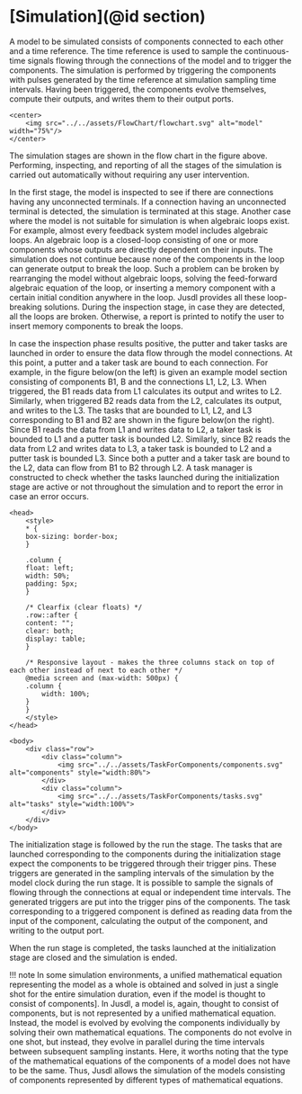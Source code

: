 # [Simulation](@id section)

A model to be simulated consists of components connected to each other and a time reference. The time reference is used to sample the continuous-time signals flowing through the connections of the model and to trigger the components. The simulation is performed by triggering the components with pulses generated by the time reference at simulation sampling time intervals. Having been triggered, the components evolve themselves, compute their outputs, and writes them to their output ports.

```@raw html
<center>
    <img src="../../assets/FlowChart/flowchart.svg" alt="model" width="75%"/>
</center>
```

The simulation stages are shown in the flow chart in the figure above. Performing, inspecting, and reporting of all the stages of the simulation is carried out automatically without requiring any user intervention.

In the first stage, the model is inspected to see if there are connections having any unconnected terminals. If a connection having an unconnected terminal is detected, the simulation is terminated at this stage. Another case where the model is not suitable for simulation is when algebraic loops exist. For example, almost every feedback system model includes algebraic loops. An algebraic loop is a closed-loop consisting of one or more components whose outputs are directly dependent on their inputs. The simulation does not continue because none of the components in the loop can generate output to break the loop. Such a problem can be broken by rearranging the model without algebraic loops, solving the feed-forward algebraic equation of the loop, or inserting a memory component with a certain initial condition anywhere in the loop. Jusdl provides all these loop-breaking solutions. During the inspection stage,  in case they are detected, all the loops are broken. Otherwise, a report is printed to notify the user to insert memory components to break the loops. 

In case the inspection phase results positive, the putter and taker tasks are launched in order to ensure the data flow through the model connections. At this point, a putter and a taker task are bound to each connection. For example,  in the figure below(on the left) is given an example model section consisting of components B1, B and the connections L1, L2, L3. When triggered, the B1 reads data from L1  calculates its output and writes to L2. Similarly, when triggered B2 
 reads data from the L2, calculates its output, and writes to the L3. The tasks that are bounded to L1, L2, and L3 corresponding to B1 and B2 are shown in the figure below(on the right).  Since B1 reads the data from L1 and writes data to L2, a taker task is bounded to L1 and a putter task is bounded L2. Similarly, since B2 reads the data from L2 and writes data to L3, a taker task is bounded to L2 and a putter task is bounded L3. Since both a putter and a taker task are bound to the L2, data can flow from B1 to B2 through L2. A task manager is constructed to check whether the tasks launched during the initialization stage are active or not throughout the simulation and to report the error in case an error occurs.

```@raw html
<head>
    <style>
    * {
    box-sizing: border-box;
    }

    .column {
    float: left;
    width: 50%;
    padding: 5px;
    }

    /* Clearfix (clear floats) */
    .row::after {
    content: "";
    clear: both;
    display: table;
    }

    /* Responsive layout - makes the three columns stack on top of each other instead of next to each other */
    @media screen and (max-width: 500px) {
    .column {
        width: 100%;
    }
    }
    </style>
</head>

<body>
    <div class="row">
        <div class="column">
            <img src="../../assets/TaskForComponents/components.svg" alt="components" style="width:80%">
        </div>
        <div class="column">
            <img src="../../assets/TaskForComponents/tasks.svg" alt="tasks" style="width:100%">
        </div>
    </div>
</body>
```

The initialization stage is followed by the run the stage. The tasks that are launched corresponding to the components during the initialization stage expect the components to be triggered through their trigger pins. These triggers are generated in the sampling intervals of the simulation by the model clock during the run stage. It is possible to sample the signals of flowing through the connections at equal or independent time intervals. The generated triggers are put into the trigger pins of the components. The task corresponding to a triggered component is defined as reading data from the input of the component, calculating the output of the component, and writing to the output port. 

When the run stage is completed, the tasks launched at the initialization stage are closed and the simulation is ended.

!!! note
    In some simulation environments, a unified mathematical equation representing the model as a whole is obtained and solved in just a single shot for the entire simulation duration, even if the model is thought to consist of components]. In Jusdl, a model is, again, thought to consist of components, but is not represented by a unified mathematical equation. Instead, the model is evolved by evolving the components individually by solving their own mathematical equations. The components do not evolve in one shot, but instead, they evolve in parallel during the time intervals between subsequent sampling instants. Here, it worths noting that the type of the mathematical equations of the components of a model does not have to be the same. Thus, Jusdl allows the simulation of the models consisting of components represented by different types of mathematical equations.
